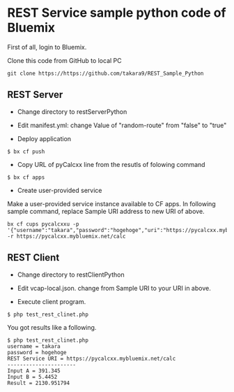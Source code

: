 # REST Service sample python code of Bluemix 

First of all, login to Bluemix.

Clone this code from GitHub to local PC

~~~
git clone https://https://github.com/takara9/REST_Sample_Python
~~~

## REST Server

* Change directory to restServerPython

* Edit manifest.yml: change Value of "random-route" from "false" to "true"

* Deploy application

~~~
$ bx cf push
~~~

* Copy URL of pyCalcxx line from the resutls of folowing command 

~~~
$ bx cf apps
~~~

* Create user-provided service

Make a user-provided service instance available to CF apps. In following sample command, replace Sample URI address to new URI of above.

~~~
bx cf cups pycalcxxu -p '{"username":"takara","password":"hogehoge","uri":"https://pycalcxx.mybluemix.net/calc"}' -r https://pycalcxx.mybluemix.net/calc
~~~


## REST Client

* Change directory to restClientPython

* Edit vcap-local.json. change from Sample URI to your URI in above.

* Execute client program.

~~~
$ php test_rest_clinet.php
~~~

You got results like a following.

~~~
$ php test_rest_clinet.php 
username = takara
password = hogehoge
REST Service URI = https://pycalcxx.mybluemix.net/calc
----------------------
Input A = 391.345
Input B = 5.4452
Result = 2130.951794
~~~





